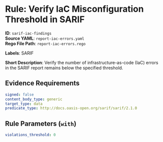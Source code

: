 # Rule: Verify IaC Misconfiguration Threshold in SARIF

**ID**: `sarif-iac-findings`  
**Source YAML**: `report-iac-errors.yaml`  
**Rego File Path**: `report-iac-errors.rego`  

**Labels**: SARIF

**Short Description**: Verify the number of infrastructure-as-code (IaC) errors in the SARIF report remains below the specified threshold.

## Evidence Requirements

```yaml
signed: false
content_body_type: generic
target_type: data
predicate_type: http://docs.oasis-open.org/sarif/sarif/2.1.0
```
## Rule Parameters (`with`)

```yaml
violations_threshold: 0
```
